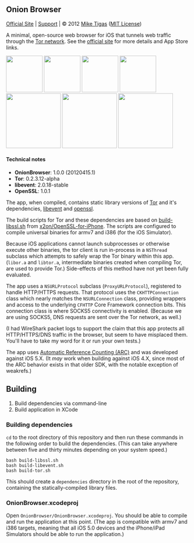 ## Onion Browser

[Official Site][official] | 
[Support][help] | 
&copy; 2012 [Mike Tigas][miketigas] ([MIT License][license])

A minimal, open-source web browser for iOS that tunnels web traffic through
the [Tor network][tor]. See the [official site][official] for more details
and App Store links.

[official]: http://onionbrowser.com/
[help]: http://onionbrowser.com/help/
[miketigas]: http://mike.tig.as/
[license]: https://github.com/mtigas/iOS-OnionBrowser/blob/master/LICENSE

<a href="//d2p12wh0p3fo1n.cloudfront.net/files/20120413/004.png"><img src="//d2p12wh0p3fo1n.cloudfront.net/files/20120413/004-100.jpg" width="100"/></a>
<a href="//d2p12wh0p3fo1n.cloudfront.net/files/20120413/003.png"><img src="//d2p12wh0p3fo1n.cloudfront.net/files/20120413/003-100.jpg" width="100"/></a>
<a href="//d2p12wh0p3fo1n.cloudfront.net/files/20120413/002.png"><img src="//d2p12wh0p3fo1n.cloudfront.net/files/20120413/002-100.jpg" width="100"/></a>
<a href="//d2p12wh0p3fo1n.cloudfront.net/files/20120413/005.png"><img src="//d2p12wh0p3fo1n.cloudfront.net/files/20120413/005-100.jpg" width="100"/></a>
<br>
<a href="//d2p12wh0p3fo1n.cloudfront.net/files/20120413/p003.png"><img src="//d2p12wh0p3fo1n.cloudfront.net/files/20120413/p003-150.jpg" width="150"/></a>
<a href="//d2p12wh0p3fo1n.cloudfront.net/files/20120413/p002.png"><img src="//d2p12wh0p3fo1n.cloudfront.net/files/20120413/p002-150.jpg" width="150"/></a>
<a href="//d2p12wh0p3fo1n.cloudfront.net/files/20120413/p001.png"><img src="//d2p12wh0p3fo1n.cloudfront.net/files/20120413/p001-150.jpg" width="150"/></a>

#### Technical notes

* **OnionBrowser**: 1.0.0 (20120415.1)
* **Tor**: 0.2.3.12-alpha
* **libevent**: 2.0.18-stable
* **OpenSSL**: 1.0.1

The app, when compiled, contains static library versions of [Tor][tor] and it's
dependencies, [libevent][libevent] and [openssl][openssl].

[tor]: https://www.torproject.org/
[libevent]: http://libevent.org/
[openssl]: https://www.openssl.org/

The build scripts for Tor and these dependencies are based on
[build-libssl.sh][build_libssl] from [x2on/OpenSSL-for-iPhone][openssliphone].
The scripts are configured to compile universal binaries for armv7 and
i386 (for the iOS Simulator).

[build_libssl]: https://github.com/x2on/OpenSSL-for-iPhone/blob/c637f773a99810bb101169f8e534d0d6b09f3396/build-libssl.sh
[openssliphone]: https://github.com/x2on/OpenSSL-for-iPhone

Because iOS applications cannot launch subprocesses or otherwise execute other
binaries, the tor client is run in-process in a `NSThread` subclass which
attempts to safely wrap the Tor binary within this app. (`libor.a` and
`libtor.a`, intermediate binaries created when compiling Tor, are used to
provide Tor.) Side-effects of this method have not yet been fully evaluated.

The app uses a `NSURLProtocol` subclass (`ProxyURLProtocol`), registered to
handle HTTP/HTTPS requests. That protocol uses the `CKHTTPConnection` class
which nearly matches the `NSURLConnection` class, providing wrappers and access
to the underlying `CFHTTP` Core Framework connection bits. This connection
class is where SOCKS5 connectivity is enabled. (Because we are using SOCKS5,
DNS requests are sent over the Tor network, as well.)

(I had WireShark packet logs to support the claim that this app protects all
HTTP/HTTPS/DNS traffic in the browser, but seem to have misplaced them. You'll
have to take my word for it or run your own tests.)

The app uses [Automatic Reference Counting (ARC)][arc] and was developed against
iOS 5.X. (It *may* work when building against iOS 4.X, since most of the ARC
behavior exists in that older SDK, with the notable exception of weakrefs.)

[arc]: https://developer.apple.com/library/ios/releasenotes/ObjectiveC/RN-TransitioningToARC/index.html

## Building

1. Build dependencies via command-line
2. Build application in XCode

### Building dependencies

`cd` to the root directory of this repository and then run these commands in
the following order to build the dependencies. (This can take anywhere between
five and thirty minutes depending on your system speed.)

    bash build-libssl.sh
    bash build-libevent.sh
    bash build-tor.sh

This should create a `dependencies` directory in the root of the repository,
containing the statically-compiled library files.

### OnionBrowser.xcodeproj

Open `OnionBrowser/OnionBrowser.xcodeproj`. You should be
able to compile and run the application at this point. (The app is compatible
with armv7 and i386 targets, meaning that all iOS 5.0 devices and the
iPhone/iPad Simulators should be able to run the application.)
